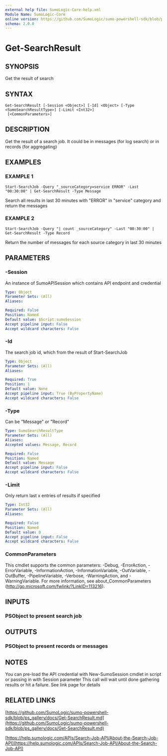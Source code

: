 ```yaml
---
external help file: SumoLogic-Core-help.xml
Module Name: SumoLogic-Core
online version: https://github.com/SumoLogic/sumo-powershell-sdk/blob/ps_gallery/docs/Get-SearchResult.md
schema: 2.0.0
---
```


# Get-SearchResult

## SYNOPSIS
Get the result of search

## SYNTAX

```
Get-SearchResult [-Session <Object>] [-Id] <Object> [-Type <SumoSearchResultType>] [-Limit <Int32>]
 [<CommonParameters>]
```

## DESCRIPTION
Get the result of a search job.
It could be in messages (for log search) or in records (for aggregating)

## EXAMPLES

### EXAMPLE 1
```
Start-SearchJob -Query "_sourceCategory=service ERROR" -Last "00:30:00" | Get-SearchResult -Type Message
```

Search all results in last 30 minutes with "ERROR" in "service" category and return the messages

### EXAMPLE 2
```
Start-SearchJob -Query "| count _sourceCategory" -Last "00:30:00" | Get-SearchResult -Type Record
```

Return the number of messages for each source category in last 30 minutes

## PARAMETERS

### -Session
An instance of SumoAPISession which contains API endpoint and credential

```yaml
Type: Object
Parameter Sets: (All)
Aliases:

Required: False
Position: Named
Default value: $Script:sumoSession
Accept pipeline input: False
Accept wildcard characters: False
```

### -Id
The search job id, which from the result of Start-SearchJob

```yaml
Type: Object
Parameter Sets: (All)
Aliases:

Required: True
Position: 1
Default value: None
Accept pipeline input: True (ByPropertyName)
Accept wildcard characters: False
```

### -Type
Can be "Message" or "Record"

```yaml
Type: SumoSearchResultType
Parameter Sets: (All)
Aliases:
Accepted values: Message, Record

Required: False
Position: Named
Default value: Message
Accept pipeline input: False
Accept wildcard characters: False
```

### -Limit
Only return last x entries of results if specified

```yaml
Type: Int32
Parameter Sets: (All)
Aliases:

Required: False
Position: Named
Default value: 0
Accept pipeline input: False
Accept wildcard characters: False
```

### CommonParameters
This cmdlet supports the common parameters: -Debug, -ErrorAction, -ErrorVariable, -InformationAction, -InformationVariable, -OutVariable, -OutBuffer, -PipelineVariable, -Verbose, -WarningAction, and -WarningVariable.
For more information, see about_CommonParameters (http://go.microsoft.com/fwlink/?LinkID=113216).

## INPUTS

### PSObject to present search job

## OUTPUTS

### PSObject to present records or messages

## NOTES
You can pre-load the API credential with New-SumoSession cmdlet in script or passing in with Session parameter
This call will wait until done gathering results or hit a failure.
See link page for details

## RELATED LINKS

[https://github.com/SumoLogic/sumo-powershell-sdk/blob/ps_gallery/docs/Get-SearchResult.md](https://github.com/SumoLogic/sumo-powershell-sdk/blob/ps_gallery/docs/Get-SearchResult.md)

[https://help.sumologic.com/APIs/Search-Job-API/About-the-Search-Job-API](https://help.sumologic.com/APIs/Search-Job-API/About-the-Search-Job-API)

